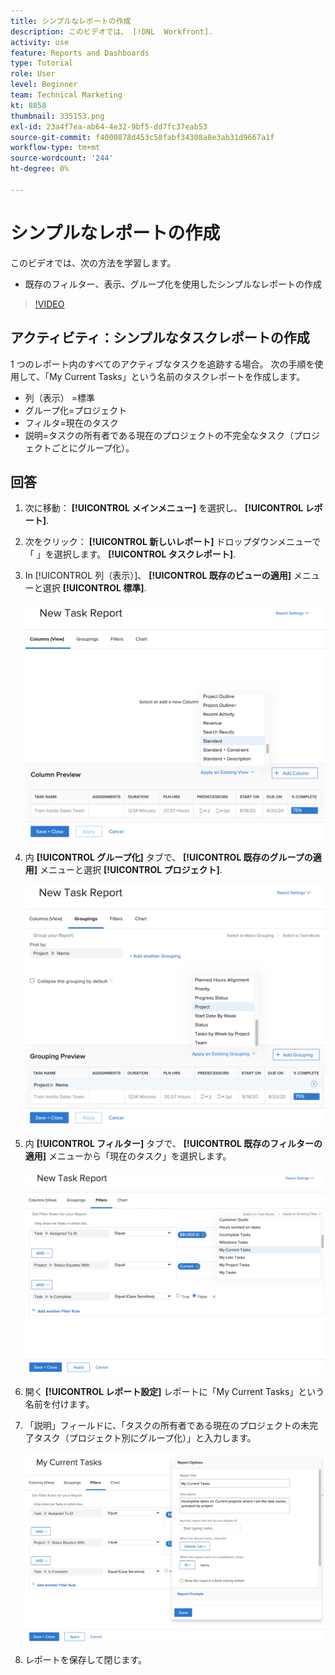 ```yaml
---
title: シンプルなレポートの作成
description: このビデオでは、 [!DNL  Workfront].
activity: use
feature: Reports and Dashboards
type: Tutorial
role: User
level: Beginner
team: Technical Marketing
kt: 8858
thumbnail: 335153.png
exl-id: 23a4f7ea-ab64-4e32-9bf5-dd7fc37eab53
source-git-commit: f4000878d453c58fabf34308a8e3ab31d9667a1f
workflow-type: tm+mt
source-wordcount: '244'
ht-degree: 0%

---
```


# シンプルなレポートの作成

このビデオでは、次の方法を学習します。

* 既存のフィルター、表示、グループ化を使用したシンプルなレポートの作成

>[!VIDEO](https://video.tv.adobe.com/v/335153/?quality=12)

## アクティビティ：シンプルなタスクレポートの作成

1 つのレポート内のすべてのアクティブなタスクを追跡する場合。 次の手順を使用して、「My Current Tasks」という名前のタスクレポートを作成します。

* 列（表示） =標準
* グループ化=プロジェクト
* フィルタ=現在のタスク
* 説明=タスクの所有者である現在のプロジェクトの不完全なタスク（プロジェクトごとにグループ化）。

## 回答

1. 次に移動： **[!UICONTROL メインメニュー]** を選択し、 **[!UICONTROL レポート]**.
1. 次をクリック： **[!UICONTROL 新しいレポート]** ドロップダウンメニューで「 」を選択します。 **[!UICONTROL タスクレポート]**.
1. In [!UICONTROL 列（表示）]、 **[!UICONTROL 既存のビューの適用]** メニューと選択 **[!UICONTROL 標準]**.

   ![タスクレポートの列を作成する画面の画像](assets/simple-task-report-columns.png)

1. 内 **[!UICONTROL グループ化]** タブで、 **[!UICONTROL 既存のグループの適用]** メニューと選択 **[!UICONTROL プロジェクト]**.

   ![タスクレポートでグループ化を作成する画面の画像](assets/simple-task-report-groupings.png)

1. 内 **[!UICONTROL フィルター]** タブで、 **[!UICONTROL 既存のフィルターの適用]** メニューから「現在のタスク」を選択します。

   ![タスクレポートにフィルターを作成する画面の画像](assets/simple-task-report-filters.png)

1. 開く **[!UICONTROL レポート設定]** レポートに「My Current Tasks」という名前を付けます。
1. 「説明」フィールドに、「タスクの所有者である現在のプロジェクトの未完了タスク（プロジェクト別にグループ化）」と入力します。

   ![タスクレポート内のレポート設定画面の画像](assets/simple-task-report-report-settings.png)

1. レポートを保存して閉じます。
